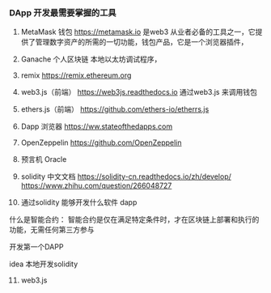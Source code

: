 
### DApp 开发最需要掌握的工具

1. MetaMask 钱包
   https://metamask.io  是web3 从业者必备的工具之一，它提供了管理数字资产的所需的一切功能，钱包产品，它是一个浏览器插件，
2. Ganache 个人区块链
   本地以太坊调试程序，
3. remix 
   https://remix.ethereum.org 

4. web3.js（前端）
   https://web3js.readthedocs.io  通过web3.js 来调用钱包

5. ethers.js（前端）
   https://github.com/ethers-io/etherrs.js 

6. Dapp 浏览器
   https://ww.stateofthedapps.com 
7. OpenZeppelin
   https://github.com/OpenZeppelin
8. 预言机 Oracle

9. solidity 中文文档
https://solidity-cn.readthedocs.io/zh/develop/
https://www.zhihu.com/question/266048727


10. 通过solidity 能够开发什么软件
dapp 

什么是智能合约：
 智能合约是仅在满足特定条件时，才在区块链上部署和执行的功能，无需任何第三方参与

 开发第一个DAPP

 idea 本地开发solidity

 11. web3.js









   

